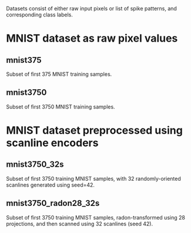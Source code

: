 Datasets consist of either raw input pixels or list of spike patterns, and corresponding class labels.

# MNIST dataset as raw pixel values

## mnist375

Subset of first 375 MNIST training samples.

## mnist3750

Subset of first 3750 MNIST training samples.

# MNIST dataset preprocessed using scanline encoders

## mnist3750_32s

Subset of first 3750 training MNIST samples, with 32 randomly-oriented scanlines generated using seed=42.

## mnist3750_radon28_32s

Subset of first 3750 training MNIST samples, radon-transformed using 28 projections, and then scanned using 32 scanlines (seed 42).
